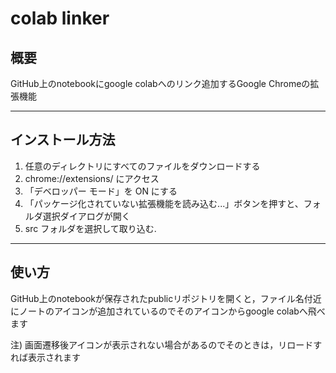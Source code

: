 colab linker
========================

## 概要

GitHub上のnotebookにgoogle colabへのリンク追加するGoogle Chromeの拡張機能

-----------------------------------

## インストール方法

1. 任意のディレクトリにすべてのファイルをダウンロードする  
1. chrome://extensions/ にアクセス  
1. 「デベロッパー モード」を ON にする  
1. 「パッケージ化されていない拡張機能を読み込む...」ボタンを押すと、フォルダ選択ダイアログが開く  
1. src フォルダを選択して取り込む.  

-----------------------------------

## 使い方

GitHub上のnotebookが保存されたpublicリポジトリを開くと，ファイル名付近にノートのアイコンが追加されているのでそのアイコンからgoogle colabへ飛べます


注) 画面遷移後アイコンが表示されない場合があるのでそのときは，リロードすれば表示されます
